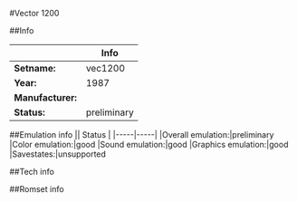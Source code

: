#Vector 1200

##Info

||Info|
|-----|-----|
|**Setname:**|vec1200
|**Year:**|1987
|**Manufacturer:**|<unknown>
|**Status:**|preliminary

##Emulation info
|| Status |
|-----|-----|
|Overall emulation:|preliminary
|Color emulation:|good
|Sound emulation:|good
|Graphics emulation:|good
|Savestates:|unsupported

##Tech info

##Romset info

<!--- START OF EDITED COMMENT DO NOT TOUCH TEXT ABOVE-->
